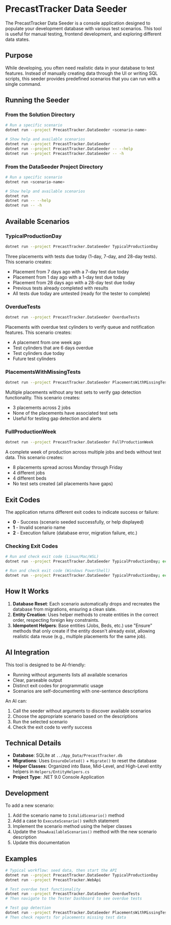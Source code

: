 # PrecastTracker Data Seeder

The PrecastTracker Data Seeder is a console application designed to populate your development database with various test scenarios. This tool is useful for manual testing, frontend development, and exploring different data states.

## Purpose

While developing, you often need realistic data in your database to test features. Instead of manually creating data through the UI or writing SQL scripts, this seeder provides predefined scenarios that you can run with a single command.

## Running the Seeder

### From the Solution Directory

```bash
# Run a specific scenario
dotnet run --project PrecastTracker.DataSeeder <scenario-name>

# Show help and available scenarios
dotnet run --project PrecastTracker.DataSeeder
dotnet run --project PrecastTracker.DataSeeder -- --help
dotnet run --project PrecastTracker.DataSeeder -- -h
```

### From the DataSeeder Project Directory

```bash
# Run a specific scenario
dotnet run <scenario-name>

# Show help and available scenarios
dotnet run
dotnet run -- --help
dotnet run -- -h
```

## Available Scenarios

### TypicalProductionDay
```bash
dotnet run --project PrecastTracker.DataSeeder TypicalProductionDay
```
Three placements with tests due today (1-day, 7-day, and 28-day tests). This scenario creates:
- Placement from 7 days ago with a 7-day test due today
- Placement from 1 day ago with a 1-day test due today
- Placement from 28 days ago with a 28-day test due today
- Previous tests already completed with results
- All tests due today are untested (ready for the tester to complete)

### OverdueTests
```bash
dotnet run --project PrecastTracker.DataSeeder OverdueTests
```
Placements with overdue test cylinders to verify queue and notification features. This scenario creates:
- A placement from one week ago
- Test cylinders that are 6 days overdue
- Test cylinders due today
- Future test cylinders

### PlacementsWithMissingTests
```bash
dotnet run --project PrecastTracker.DataSeeder PlacementsWithMissingTests
```
Multiple placements without any test sets to verify gap detection functionality. This scenario creates:
- 3 placements across 2 jobs
- None of the placements have associated test sets
- Useful for testing gap detection and alerts

### FullProductionWeek
```bash
dotnet run --project PrecastTracker.DataSeeder FullProductionWeek
```
A complete week of production across multiple jobs and beds without test data. This scenario creates:
- 8 placements spread across Monday through Friday
- 4 different jobs
- 4 different beds
- No test sets created (all placements have gaps)

## Exit Codes

The application returns different exit codes to indicate success or failure:

- **0** - Success (scenario seeded successfully, or help displayed)
- **1** - Invalid scenario name
- **2** - Execution failure (database error, migration failure, etc.)

### Checking Exit Codes

```bash
# Run and check exit code (Linux/Mac/WSL)
dotnet run --project PrecastTracker.DataSeeder TypicalProductionDay; echo "Exit code: $?"

# Run and check exit code (Windows PowerShell)
dotnet run --project PrecastTracker.DataSeeder TypicalProductionDay; echo "Exit code: $LASTEXITCODE"
```

## How It Works

1. **Database Reset**: Each scenario automatically drops and recreates the database from migrations, ensuring a clean slate.
2. **Entity Creation**: Uses helper methods to create entities in the correct order, respecting foreign key constraints.
3. **Idempotent Helpers**: Base entities (Jobs, Beds, etc.) use "Ensure" methods that only create if the entity doesn't already exist, allowing realistic data reuse (e.g., multiple placements for the same job).

## AI Integration

This tool is designed to be AI-friendly:
- Running without arguments lists all available scenarios
- Clear, parseable output
- Distinct exit codes for programmatic usage
- Scenarios are self-documenting with one-sentence descriptions

An AI can:
1. Call the seeder without arguments to discover available scenarios
2. Choose the appropriate scenario based on the descriptions
3. Run the selected scenario
4. Check the exit code to verify success

## Technical Details

- **Database**: SQLite at `../App_Data/PrecastTracker.db`
- **Migrations**: Uses `EnsureDeleted()` + `Migrate()` to reset the database
- **Helper Classes**: Organized into Base, Mid-Level, and High-Level entity helpers in `Helpers/EntityHelpers.cs`
- **Project Type**: .NET 9.0 Console Application

## Development

To add a new scenario:

1. Add the scenario name to `IsValidScenario()` method
2. Add a case to `ExecuteScenario()` switch statement
3. Implement the scenario method using the helper classes
4. Update the `ShowAvailableScenarios()` method with the new scenario description
5. Update this documentation

## Examples

```bash
# Typical workflow: seed data, then start the API
dotnet run --project PrecastTracker.DataSeeder TypicalProductionDay
dotnet run --project PrecastTracker.WebApi

# Test overdue test functionality
dotnet run --project PrecastTracker.DataSeeder OverdueTests
# Then navigate to the Tester Dashboard to see overdue tests

# Test gap detection
dotnet run --project PrecastTracker.DataSeeder PlacementsWithMissingTests
# Then check reports for placements missing test data
```

